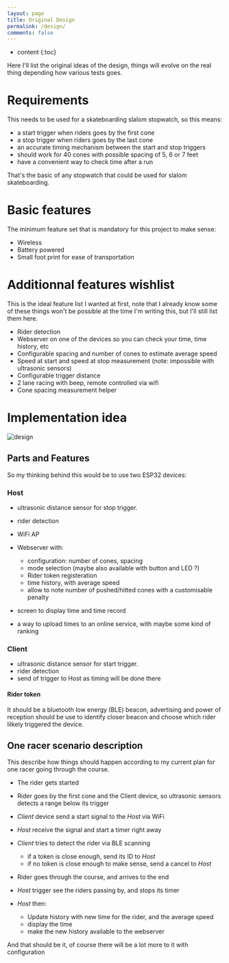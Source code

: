 ```yaml
---
layout: page
title: Original Design
permalink: /design/
comments: false
---
```


* content
{:toc}

Here I'll list the original ideas of the design, things will evolve on the real
thing depending how various tests goes.

# Requirements

This needs to be used for a skateboarding slalom stopwatch, so this means:
- a start trigger when riders goes by the first cone
- a stop trigger when riders goes by the last cone
- an accurate timing mechanism between the start and stop triggers
- should work for 40 cones with possible spacing of 5, 6 or 7 feet
- have a convenient way to check time after a run

That's the basic of any stopwatch that could be used for slalom skateboarding.

# Basic features

The minimum feature set that is mandatory for this project to make sense:

- Wireless
- Battery powered
- Small foot print for ease of transportation

# Additionnal features wishlist

This is the ideal feature list I wanted at first, note that I already know some
of these things won't be possible at the time I'm writing this, but I'll still
list them here.

- Rider detection
- Webserver on one of the devices so you can check your time, time history, etc
- Configurable spacing and number of cones to estimate average speed
- Speed at start and speed at stop measurement (note: impossible with
  ultrasonic sensors)
- Configurable trigger distance
- 2 lane racing with beep, remote controlled via wifi
- Cone spacing measurement helper


# Implementation idea

![design]({{site.baseurl}}/static/img/design.png)

## Parts and Features

So my thinking behind this would be to use two ESP32 devices:

### Host

- ultrasonic distance sensor for stop trigger.
- rider detection
- WiFi AP
- Webserver with:

  - configuration: number of cones, spacing
  - mode selection (maybe also available with button and LED ?)
  - Rider token registeration
  - time history, with average speed
  - allow to note number of pushed/hitted cones with a customisable penalty
- screen to display time and time record
- a way to upload times to an online service, with maybe some kind of ranking

### Client

- ultrasonic distance sensor for start trigger.
- rider detection
- send of trigger to Host as timing will be done there

#### Rider token

It should be a bluetooth low energy (BLE) beacon, advertising and power of
reception should be use to identify closer beacon and choose which rider
lilkely triggered the device.

## One racer scenario description

This describe how things should happen according to my current plan for one
racer going through the course.

- The rider gets started
- Rider goes by the first cone and the Client device, so ultrasonic sensors
  detects a range below its trigger
- *Client* device send a start signal to the *Host* via WiFi
- *Host* receive the signal and start a timer right away
- *Client* tries to detect the rider via BLE scanning

  - if a token is close enough, send its ID to *Host*
  - if no token is close enough to make sense, send a cancel to *Host*

- Rider goes through the course, and arrives to the end
- *Host* trigger see the riders passing by, and stops its timer
- *Host* then:

  - Update history with new time for the rider, and the average speed
  - display the time
  - make the new history available to the webserver

And that should be it, of course there will be a lot more to it with configuration
